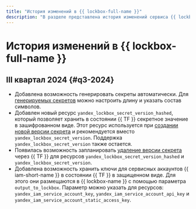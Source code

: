```yaml
---
title: "История изменений в {{ lockbox-full-name }}"
description: "В разделе представлена история изменений сервиса {{ lockbox-name }}."
---
```


# История изменений в {{ lockbox-full-name }}

## III квартал 2024 {#q3-2024}

* Добавлена возможность генерировать секреты автоматически. Для [генерируемых секретов](concepts/secret.md#secret-type) можно настроить длину и указать состав символов.
* Добавлен новый ресурс `yandex_lockbox_secret_version_hashed`, который позволяет хранить в состоянии {{ TF }} секретное значение в зашифрованном виде. Этот ресурс используется при [создании новой версии секрета](operations/secret-version-manage.md#create-version) и рекомендуется вместо `yandex_lockbox_secret_version`. Поддержка `yandex_lockbox_secret_version` также остается.
* Появилась возможность запланировать [удаление версии секрета](operations/secret-version-manage.md#set-deleting-time) через {{ TF }} для ресурсов `yandex_lockbox_secret_version_hashed` и `yandex_lockbox_secret_version`.
* Добавлена возможность хранить ключи для сервисных аккаунтов {{ iam-short-name }} в состоянии {{ TF }} в защищенном виде. Для этого они размещаются в {{ lockbox-name }} с помощью параметра `output_to_lockbox`. Параметр можно указать для ресурсов: `yandex_iam_service_account_key`, `yandex_iam_service_account_api_key` и `yandex_iam_service_account_static_access_key`.